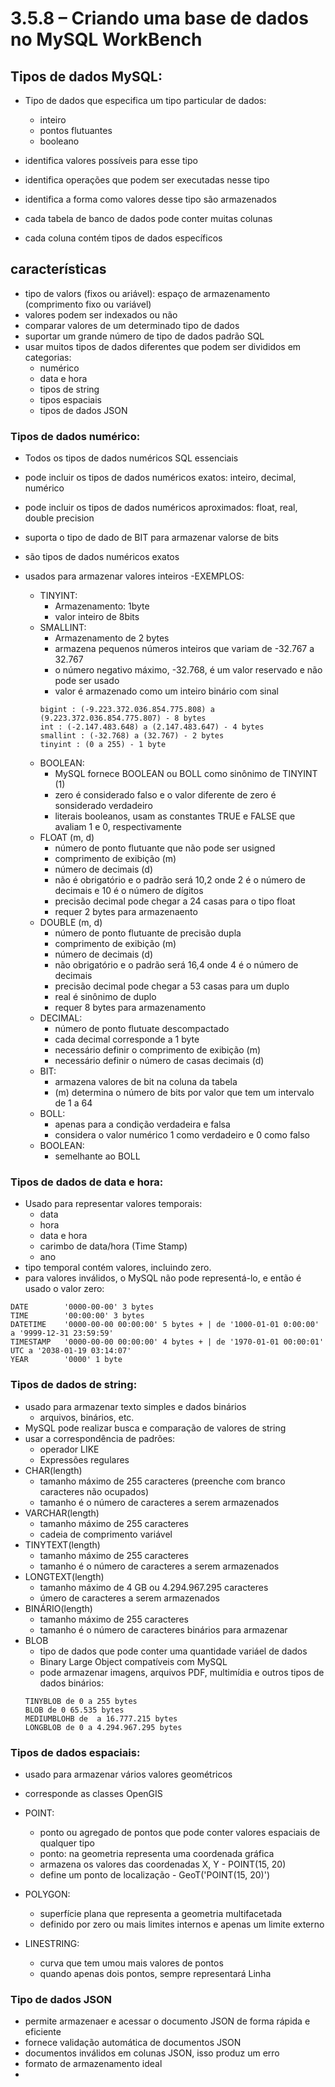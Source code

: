 # 3.5.8 – Criando uma base de dados no MySQL WorkBench

## Tipos de dados MySQL:

- Tipo de dados que especifica um tipo particular de dados:
  - inteiro
  - pontos flutuantes
  - booleano

- identifica valores possíveis para esse tipo
- identifica operações que podem ser executadas nesse tipo
- identifica a forma como valores desse tipo são armazenados
- cada tabela de banco de dados pode conter muitas colunas
- cada coluna contém tipos de dados específicos

## características

- tipo de valors (fixos ou ariável): espaço de armazenamento (comprimento fixo ou variável)
- valores podem ser indexados ou não
- comparar valores de um determinado tipo de dados
- suportar um grande número de tipo de dados padrão SQL
- usar muitos tipos de dados diferentes que podem ser divididos em categorias:
  - numérico
  - data e hora
  - tipos de string
  - tipos espaciais
  - tipos de dados JSON

### Tipos de dados numérico:

- Todos os tipos de dados numéricos SQL essenciais
- pode incluir os tipos de dados numéricos exatos: inteiro, decimal, numérico
- pode incluir os tipos de dados numéricos aproximados: float, real, double precision
- suporta o tipo de dado de BIT para armazenar valorse de bits
- são tipos de dados numéricos exatos
- usados para armazenar valores inteiros
-EXEMPLOS:

   - TINYINT:
     - Armazenamento: 1byte
     - valor inteiro de 8bits
   - SMALLINT:
     - Armazenamento de 2 bytes
     - armazena pequenos números inteiros que variam de -32.767 a 32.767
     - o número negativo máximo, -32.768, é um valor reservado e não pode ser usado
     - valor é armazenado como um inteiro binário com sinal
     ```
     bigint : (-9.223.372.036.854.775.808) a (9.223.372.036.854.775.807) - 8 bytes
     int : (-2.147.483.648) a (2.147.483.647) - 4 bytes
     smallint : (-32.768) a (32.767) - 2 bytes
     tinyint : (0 a 255) - 1 byte
     ```
    - BOOLEAN:
      - MySQL fornece BOOLEAN ou BOLL como sinônimo de TINYINT (1)
      - zero é considerado falso e o valor diferente de zero é sonsiderado verdadeiro
      - literais booleanos, usam as constantes TRUE e FALSE que avaliam 1 e 0, respectivamente
    - FLOAT (m, d)
      - número de ponto flutuante que não pode ser usigned
      - comprimento de exibição (m)
      - número de decimais (d)
      - não é obrigatório e o padrão será 10,2 onde 2 é o número de decimais e 10 é o número de dígitos
      - precisão decimal pode chegar a 24 casas para o tipo float
      - requer 2 bytes para armazenaento
    - DOUBLE (m, d)
      - número de ponto flutuante de precisão dupla
      - comprimento de exibição (m)
      - número de decimais (d)
      - não obrigatório e o padrão será 16,4 onde 4 é o número de decimais
      - precisão decimal pode chegar a 53 casas para um duplo
      - real é sinônimo de duplo
      - requer 8 bytes para armazenamento
    - DECIMAL:
      - número de ponto flutuate descompactado
      - cada decimal corresponde a 1 byte
      - necessário definir o comprimento de exibição (m)
      - necessário definir o número de casas decimais (d)
    - BIT:
      - armazena valores de bit na coluna da tabela
      - (m) determina o número de bits por valor que tem um intervalo de 1 a 64
    - BOLL:
      - apenas para a condição verdadeira e falsa
      - considera o valor numérico 1 como verdadeiro e 0 como falso
    - BOOLEAN:
      - semelhante ao BOLL

### Tipos de dados de data e hora:

- Usado para representar valores temporais:
  - data
  - hora
  - data e hora
  - carimbo de data/hora (Time Stamp)
  - ano
- tipo temporal contém valores, incluindo zero.
- para valores inválidos, o MySQL não pode representá-lo, e então é usado o valor zero:

```
DATE        '0000-00-00' 3 bytes
TIME        '00:00:00' 3 bytes
DATETIME    '0000-00-00 00:00:00' 5 bytes + | de '1000-01-01 0:00:00' a '9999-12-31 23:59:59'
TIMESTAMP   '0000-00-00 00:00:00' 4 bytes + | de '1970-01-01 00:00:01' UTC a '2038-01-19 03:14:07'
YEAR        '0000' 1 byte
```

### Tipos de dados de string:

- usado para armazenar texto simples e dados binários
  - arquivos, binários, etc.
- MySQL pode realizar busca e comparação de valores de string
- usar a correspondência de padrões:
  - operador LIKE
  - Expressões regulares
- CHAR(length)
  - tamanho máximo de 255 caracteres (preenche com branco caracteres não ocupados)
  - tamanho é o número de caracteres a serem armazenados
- VARCHAR(length)
  - tamanho máximo de 255 caracteres
  - cadeia de comprimento variável
- TINYTEXT(length)
  - tamanho máximo de 255 caracteres
  - tamanho é o número de caracteres a serem armazenados
- LONGTEXT(length)
  - tamanho máximo de 4 GB ou 4.294.967.295 caracteres
  - úmero de caracteres a serem armazenados
- BINÁRIO(length)
  - tamanho máximo de 255 caracteres
  - tamanho é o número de caracteres binários para armazenar
- BLOB
  - tipo de dados que pode conter uma quantidade variáel de dados
  - Binary Large Object compatíveis com MySQL
  - pode armazenar imagens, arquivos PDF, multimídia e outros tipos de dados binários:
  ```
  TINYBLOB de 0 a 255 bytes
  BLOB de 0 65.535 bytes
  MEDIUMBLOHB de  a 16.777.215 bytes 
  LONGBLOB de 0 a 4.294.967.295 bytes
  ```
### Tipos de dados espaciais:

- usado para armazenar vários valores geométricos
- corresponde as classes OpenGIS

- POINT:
  - ponto ou agregado de pontos que pode conter valores espaciais de qualquer tipo
  - ponto: na geometria representa uma coordenada gráfica
  - armazena os valores das coordenadas X, Y - POINT(15, 20)
  - define um ponto de localização - GeoT('POINT(15, 20)')
- POLYGON:
  - superfície plana que representa a geometria multifacetada
  - definido por zero ou mais limites internos e apenas um limite externo
- LINESTRING:
  - curva que tem umou mais valores de pontos
  - quando apenas dois pontos, sempre representará Linha

### Tipo de dados JSON

- permite armazenaer e acessar o documento JSON de forma rápida e eficiente
- fornece validação automática de documentos JSON
- documentos inválidos em colunas JSON, isso produz um erro
- formato de armazenamento ideal
- 
